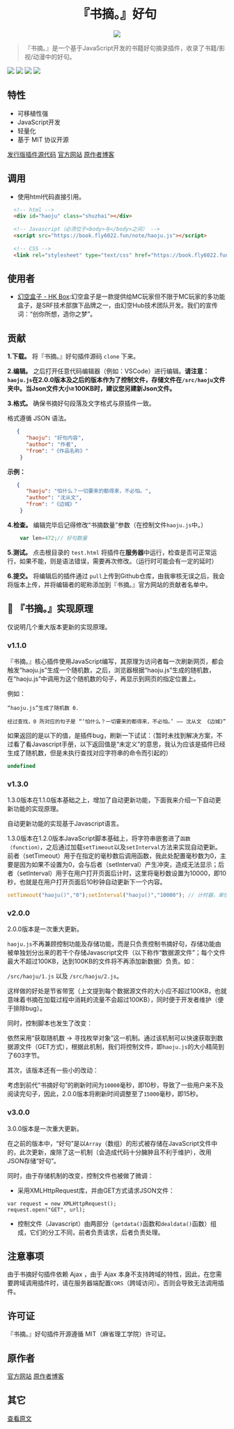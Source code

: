 <h1 align="center">『书摘。』好句</h1>

<center><img src="https://book.fly6022.fun/img/logo.png"></center>

> 『书摘。』是一个基于JavaScript开发的书籍好句摘录插件，收录了书籍/影视/动漫中的好句。

![](https://book.fly6022.fun/img/tags/language-javascript-orange.svg)
![](https://book.fly6022.fun/img/tags/book-excerpts-brightgreen.svg)
![](https://book.fly6022.fun/img/tags/build-passing-success.svg)
[![](https://book.fly6022.fun/img/tags/licence-MIT-brightgreen.svg)](https://github.com/Book-Excerpts/haoju/blob/master/LICENSE)

## 特性

- 可移植性强
- JavaScript开发
- 轻量化
- 基于 MIT 协议开源

[发行版插件源代码](https://book.fly6022.fun/note/haoju.js)
[官方网站](https://book.fly6022.fun/)
[原作者博客](https://fly6022.fun/)

## 调用

- 使用html代码直接引用。

```html
  <!-- html -->
  <div id="haoju" class="shuzhai"></div>
                  
  <!-- Javascript（必须位于<body>与</body>之间） -->
  <script src="https://book.fly6022.fun/note/haoju.js"></script>
                  
  <!-- CSS -->
  <link rel="stylesheet" type="text/css" href="https://book.fly6022.fun/note/css/shuzhai.css">
```

## 使用者

- [幻空盒子 - HK Box](http://www.hkbox.club/):幻空盒子是一款提供给MC玩家但不限于MC玩家的多功能盒子，是SRF技术部旗下品牌之一，由幻空Hub技术团队开发。我们的宣传词：“创你所想，造你之梦”。

## 贡献

**1.下载。** 将『书摘。』好句插件源码 ```clone``` 下来。

**2.编辑。** 之后打开任意代码编辑器（例如：VSCode）进行编辑。**请注意：```haoju.js```在2.0.0版本及之后的版本作为了控制文件，存储文件在```/src/haoju```文件夹中。当Json文件大小≥100KB时，建议您另建新Json文件。**

**3.格式。** 确保书摘好句段落及文字格式与原插件一致。

格式遵循 JSON 语法。

```json
   {
	  "haoju": "好句内容",
	  "author": "作者",
	  "from": "《作品名称》"
	}
```

**示例：**

```json
   {
	  "haoju": "怕什么？一切要来的都得来，不必怕。",
	  "author": "沈从文",
	  "from": "《边城》"
	}
```

**4.检查。** 编辑完毕后记得修改“书摘数量”参数（在控制文件```haoju.js```中。）

```javascript
    var len=472;// 好句数量
```

**5.测试。** 点击根目录的 ```test.html``` 将插件在**服务器**中运行，检查是否可正常运行，如果不能，则是语法错误，需要再次修改。（运行时可能会有一定的延时）

**6.提交。** 将编辑后的插件通过 ```pull```上传到Github仓库，由我审核无误之后，我会将版本上传，并将编辑者的昵称添加到『书摘。』官方网站的贡献者名单中。

## 🔧 『书摘。』实现原理

仅说明几个重大版本更新的实现原理。

### v1.1.0

  『书摘。』核心插件使用JavaScript编写，其原理为访问者每一次刷新网页，都会触发“haoju.js”生成一个随机数，之后，浏览器根据“haoju.js”生成的随机数，在“haoju.js”中调用为这个随机数的句子，再显示到网页的指定位置上。

例如：

```
“haoju.js”生成了随机数 0.
    
经过查找，0 所对应的句子是 “‘怕什么？一切要来的都得来，不必怕。’ —— 沈从文 《边城》”
```

如果返回的是以下的值，是插件bug，刷新一下试试：（暂时未找到解决方案，不过看了看Javascript手册，以下返回值是“未定义”的意思，我认为应该是插件已经生成了随机数，但是未执行查找对应字符串的命令而引起的）

```javascript
undefined
```
    
### v1.3.0

1.3.0版本在1.1.0版本基础之上，增加了自动更新功能，下面我来介绍一下自动更新功能的实现原理。

自动更新功能的实现基于Javascript语言。

1.3.0版本在1.2.0版本JavaScript脚本基础上，将字符串嵌套进了```函数（function）```，之后通过加载```setTimeout```以及```setInterval```方法来实现自动更新。前者（setTimeout）用于在指定的毫秒数后调用函数，我此处配置毫秒数为0，主要是因为如果不设置为0，会与后者（setInterval）产生冲突，造成无法显示；后者（setInterval）用于在用户打开页面后计时，这里将毫秒数设置为10000，即10秒，也就是在用户打开页面后10秒钟自动更新下一个内容。

```javascript
setTimeout("haoju()","0");setInterval("haoju()","10000"); // 计时器，单位毫秒
```

### v2.0.0

2.0.0版本是一次重大更新。

```haoju.js```不再兼顾控制功能及存储功能，而是只负责控制书摘好句，存储功能由被单独划分出来的若干个存储Javascript文件（以下称作“数据源文件”；每个文件最大不超过100KB，达到100KB的文件将不再添加新数据）负责。如：

```/src/haoju/1.js``` 以及 ```/src/haoju/2.js```。

这样做的好处是节省带宽（上文提到每个数据源文件的大小应不超过100KB，也就意味着书摘在加载过程中消耗的流量不会超过100KB），同时便于开发者维护（便于排除bug）。

同时，控制脚本也发生了改变：

依然采用“获取随机数 → 寻找枚举对象”这一机制。通过该机制可以快速获取到数据源文件（GET方式），根据此机制，我们将控制文件，即```haoju.js```的大小精简到了603字节。

其次，该版本还有一些小的改动：

考虑到前代“书摘好句”的刷新时间为```10000```毫秒，即10秒，导致了一些用户来不及阅读完句子，因此，2.0.0版本将刷新时间调整至了```15000```毫秒，即15秒。

### v3.0.0

3.0.0版本是一次重大更新。

在之前的版本中，“好句”是以```Array```（数组）的形式被存储在JavaScript文件中的，此次更新，废除了这一机制（会造成代码十分臃肿且不利于维护），改用JSON存储“好句”。

同时，由于存储机制的改变，控制文件也被做了微调：

- 采用XMLHttpRequest库，并由GET方式请求JSON文件：

```
var request = new XMLHttpRequest();
request.open("GET", url);
```

- 控制文件（Javascript）由两部分（```getdata()```函数和```dealdata()```函数）组成，它们的分工不同，前者负责请求，后者负责处理。

## 注意事项

由于书摘好句插件依赖 Ajax ，由于 Ajax 本身不支持跨域的特性，因此，在您需要跨域调用插件时，请在服务器端配置```CORS```（跨域访问）。否则会导致无法调用插件。

## 许可证

『书摘。』好句插件开源遵循 MIT（麻省理工学院）许可证。

## 原作者

[官方网站](https://book.fly6022.fun/)
[原作者博客](https://fly6022.fun/)

## 其它

[查看原文](https://github.com/Book-Excerpts/haoju/blob/master/README.md)